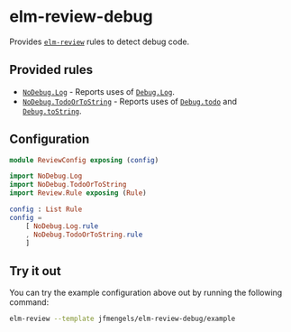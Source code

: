 # elm-review-debug

Provides [`elm-review`](https://package.elm-lang.org/packages/jfmengels/elm-review/latest/) rules to detect debug code.


## Provided rules

- [`NoDebug.Log`](https://package.elm-lang.org/packages/jfmengels/elm-review-debug/1.0.0/NoDebug-Log) - Reports uses of [`Debug.Log`](https://package.elm-lang.org/packages/elm/core/latest/Debug#log).
- [`NoDebug.TodoOrToString`](https://package.elm-lang.org/packages/jfmengels/elm-review-debug/1.0.0/NoDebug-TodoOrToString) - Reports uses of [`Debug.todo`](https://package.elm-lang.org/packages/elm/core/latest/Debug#todo) and [`Debug.toString`](https://package.elm-lang.org/packages/elm/core/latest/Debug#toString).


## Configuration

```elm
module ReviewConfig exposing (config)

import NoDebug.Log
import NoDebug.TodoOrToString
import Review.Rule exposing (Rule)

config : List Rule
config =
    [ NoDebug.Log.rule
    , NoDebug.TodoOrToString.rule
    ]
```

## Try it out

You can try the example configuration above out by running the following command:

```bash
elm-review --template jfmengels/elm-review-debug/example
```
